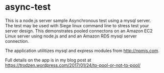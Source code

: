 # async-test

This is a node.js server sample Asynchronous test using a mysql server. The test may be used with Siege linux command line to stress test your server design. This demonstrates pooled connectons on an Amazon EC2 Linux server using node.js and and an Amazon RDS mysql server connection.

The application utilitizes mysql and express modules from http://npmjs.com.

Full details on the app is in my blog post at https://trodzen.wordpress.com/2017/01/24/to-pool-or-not-to-pool/
